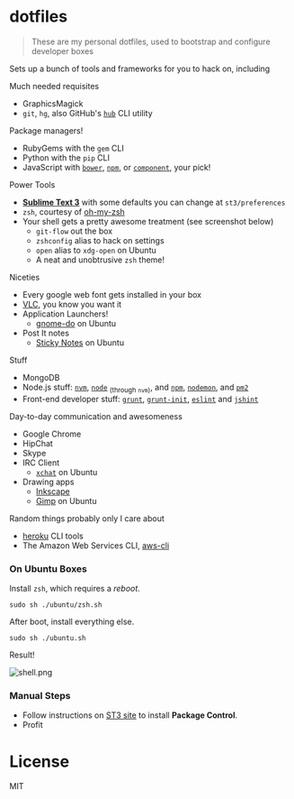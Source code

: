 # dotfiles

> These are my personal dotfiles, used to bootstrap and configure developer boxes

Sets up a bunch of tools and frameworks for you to hack on, including

Much needed requisites

- GraphicsMagick
- `git`, `hg`, also GitHub's [`hub`](http://hub.github.com/) CLI utility

Package managers!

- RubyGems with the `gem` CLI
- Python with the `pip` CLI
- JavaScript with [`bower`](http://bower.io/), [`npm`](http://npmjs.org/), or [`component`](http://component.io/), your pick!

Power Tools

- [**Sublime Text 3**](http://www.sublimetext.com/3) with some defaults you can change at `st3/preferences`
- `zsh`, courtesy of [oh-my-zsh](https://github.com/robbyrussell/oh-my-zsh "A community-driven framework for managing your zsh configuration")
- Your shell gets a pretty awesome treatment (see screenshot below)
    - `git-flow` out the box
    - `zshconfig` alias to hack on settings
    - `open` alias to `xdg-open` on Ubuntu
    - A neat and unobtrusive `zsh` theme!

Niceties

- Every google web font gets installed in your box
- [VLC](http://www.videolan.org/vlc/index.html), you know you want it
- Application Launchers!
    - [gnome-do](https://launchpad.net/do) on Ubuntu
- Post It notes
    - [Sticky Notes](https://launchpad.net/indicator-stickynotes) on Ubuntu

Stuff

- MongoDB
- Node.js stuff: [`nvm`](https://github.com/creationix/nvm), [`node`](http://nodejs.org) <sub>(through `nvm`)</sub>, and [`npm`](http://npmjs.org/), [`nodemon`](https://github.com/remy/nodemon), and [`pm2`](https://github.com/Unitech/pm2)
- Front-end developer stuff: [`grunt`](http://gruntjs.com/), [`grunt-init`](https://github.com/gruntjs/grunt-init), [`eslint`](https://github.com/nzakas/eslint) and [`jshint`](http://www.jshint.com/)

Day-to-day communication and awesomeness

- Google Chrome
- HipChat
- Skype
- IRC Client
    - [`xchat`](https://apps.ubuntu.com/cat/applications/precise/xchat/) on Ubuntu
- Drawing apps
    - [Inkscape](http://inkscape.org/en/)
    - [Gimp](http://www.gimp.org/) on Ubuntu

Random things probably only I care about

- [heroku](https://toolbelt.heroku.com/) CLI tools
- The Amazon Web Services CLI, [aws-cli](http://aws.amazon.com/cli/)

### On Ubuntu Boxes

Install `zsh`, which requires a _reboot_.

````shell
sudo sh ./ubuntu/zsh.sh
````

After boot, install everything else.

```shell
sudo sh ./ubuntu.sh
```

Result!

![shell.png][1]

### Manual Steps

- Follow instructions on [ST3 site](https://sublime.wbond.net/installation#ST3) to install **Package Control**.
- Profit

# License

MIT

  [1]: https://raw.github.com/bevacqua/dotfiles/master/ubuntu/shell.png
